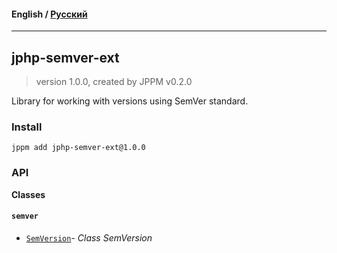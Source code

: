 #### **English** / [Русский](README.ru.md)

---

## jphp-semver-ext
> version 1.0.0, created by JPPM v0.2.0

Library for working with versions using SemVer standard.

### Install
```
jppm add jphp-semver-ext@1.0.0
```

### API
**Classes**

#### `semver`

- [`SemVersion`](https://github.com/jphp-compiler/jphp/blob/master/exts/jphp-semver-ext/api-docs/classes/semver/SemVersion.md)- _Class SemVersion_